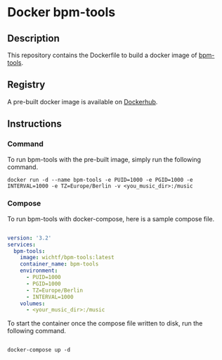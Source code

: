 # Docker bpm-tools

## Description

This repository contains the Dockerfile to build a docker image of
[bpm-tools](http://www.pogo.org.uk/~mark/bpm-tools/).


## Registry

A pre-built docker image is available on
[Dockerhub](https://hub.docker.com/r/wichtf/bpm-tools).

## Instructions

### Command

To run bpm-tools with the pre-built image, simply run the following
command.

```shell 
docker run -d --name bpm-tools -e PUID=1000 -e PGID=1000 -e INTERVAL=1000 -e TZ=Europe/Berlin -v <you_music_dir>:/music
```

### Compose

To run bpm-tools with docker-compose, here is a sample compose
file.

```yaml

version: '3.2'
services:
  bpm-tools:
    image: wichtf/bpm-tools:latest
    container_name: bpm-tools
    environment:
      - PUID=1000
      - PGID=1000
      - TZ=Europe/Berlin
      - INTERVAL=1000
    volumes:
      - <your_music_dir>:/music 

```

To start the container once the compose file written to disk, run
the following command.

```shell 

docker-compose up -d

```


      
